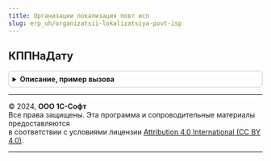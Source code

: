 ```yaml
---
title: Организации локализация повт исп
slug: erp_uh/organizatsii-lokalizatsiya-povt-isp
---
```



## КППНаДату
<details style="margin: 1em 0; padding: 0.5em; border: 1px solid #ccc; border-radius: 6px;">

<summary style="font-weight: bold; cursor: pointer;">Описание, пример вызова</summary>

```bsl

// См. ОрганизацииЛокализация.КППНаДату
Функция КППНаДату(Организация, ДатаСведений) Экспорт
```

Пример вызова
```bsl
Результат = ОрганизацииЛокализацияПовтИсп.КППНаДату(Организация, ДатаСведений) 
```
</details>

---

© 2024, **ООО 1С-Софт**  
Все права защищены. Эта программа и сопроводительные материалы предоставляются  
в соответствии с условиями лицензии [Attribution 4.0 International (CC BY 4.0)](https://creativecommons.org/licenses/by/4.0/legalcode).

---
